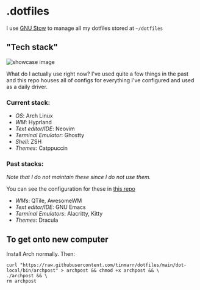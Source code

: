 # .dotfiles

I use [GNU Stow](https://www.gnu.org/software/stow/) to manage all my dotfiles stored at `~/dotfiles`

## "Tech stack"

![showcase image](https://github.com/tinmarr/dotfiles/blob/main/showcase.png?raw=true)

What do I actually use right now?
I've used quite a few things in the past and this repo houses all of configs for everything I've configured and used as a daily driver.

### Current stack:

* *OS*: Arch Linux
* *WM*: Hyprland
* *Text editor/IDE*: Neovim
* *Terminal Emulator*: Ghostty
* *Shell*: ZSH
* *Themes*: Catppuccin

### Past stacks:
*Note that I do not maintain these since I do not use them.*

You can see the configuration for these in [this repo](https://github.com/tinmarr/dotfiles-archive)

* *WMs*: QTile, AwesomeWM
* *Text editor/IDE*: GNU Emacs
* *Terminal Emulators*: Alacritty, Kitty
* *Themes*: Dracula

## To get onto new computer

Install Arch normally. Then:
```shell
curl "https://raw.githubusercontent.com/tinmarr/dotfiles/main/dot-local/bin/archpost" > archpost && chmod +x archpost && \
./archpost && \
rm archpost
```
